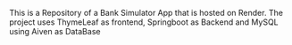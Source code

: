 This is a Repository of a Bank Simulator App that is hosted on Render.
The project uses ThymeLeaf as frontend, Springboot as Backend and MySQL using Aiven as DataBase
